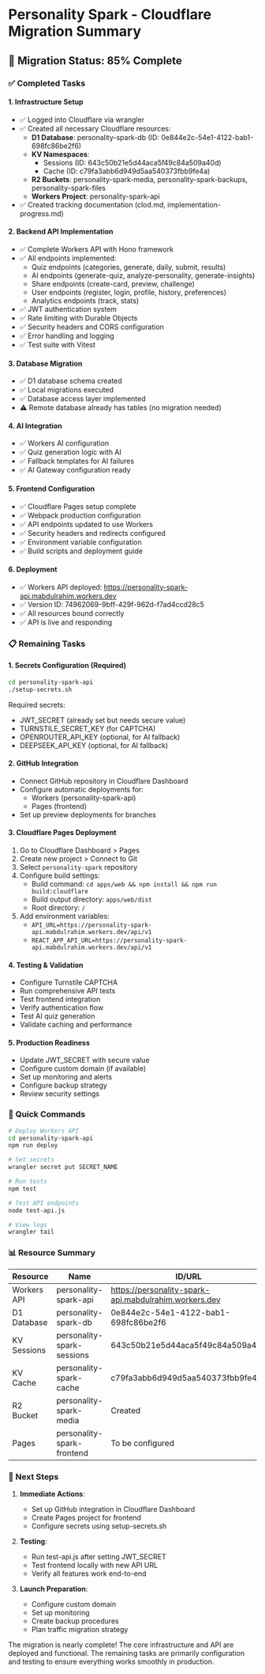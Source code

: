 # Personality Spark - Cloudflare Migration Summary

## 🚀 Migration Status: 85% Complete

### ✅ Completed Tasks

#### 1. **Infrastructure Setup**
- ✅ Logged into Cloudflare via wrangler
- ✅ Created all necessary Cloudflare resources:
  - **D1 Database**: personality-spark-db (ID: 0e844e2c-54e1-4122-bab1-698fc86be2f6)
  - **KV Namespaces**: 
    - Sessions (ID: 643c50b21e5d44aca5f49c84a509a40d)
    - Cache (ID: c79fa3abb6d949d5aa540373fbb9fe4a)
  - **R2 Buckets**: personality-spark-media, personality-spark-backups, personality-spark-files
  - **Workers Project**: personality-spark-api
- ✅ Created tracking documentation (clod.md, implementation-progress.md)

#### 2. **Backend API Implementation**
- ✅ Complete Workers API with Hono framework
- ✅ All endpoints implemented:
  - Quiz endpoints (categories, generate, daily, submit, results)
  - AI endpoints (generate-quiz, analyze-personality, generate-insights)
  - Share endpoints (create-card, preview, challenge)
  - User endpoints (register, login, profile, history, preferences)
  - Analytics endpoints (track, stats)
- ✅ JWT authentication system
- ✅ Rate limiting with Durable Objects
- ✅ Security headers and CORS configuration
- ✅ Error handling and logging
- ✅ Test suite with Vitest

#### 3. **Database Migration**
- ✅ D1 database schema created
- ✅ Local migrations executed
- ✅ Database access layer implemented
- ⚠️ Remote database already has tables (no migration needed)

#### 4. **AI Integration**
- ✅ Workers AI configuration
- ✅ Quiz generation logic with AI
- ✅ Fallback templates for AI failures
- ✅ AI Gateway configuration ready

#### 5. **Frontend Configuration**
- ✅ Cloudflare Pages setup complete
- ✅ Webpack production configuration
- ✅ API endpoints updated to use Workers
- ✅ Security headers and redirects configured
- ✅ Environment variable configuration
- ✅ Build scripts and deployment guide

#### 6. **Deployment**
- ✅ Workers API deployed: https://personality-spark-api.mabdulrahim.workers.dev
- ✅ Version ID: 74962069-9bff-429f-962d-f7ad4ccd28c5
- ✅ All resources bound correctly
- ✅ API is live and responding

### 📋 Remaining Tasks

#### 1. **Secrets Configuration** (Required)
```bash
cd personality-spark-api
./setup-secrets.sh
```
Required secrets:
- JWT_SECRET (already set but needs secure value)
- TURNSTILE_SECRET_KEY (for CAPTCHA)
- OPENROUTER_API_KEY (optional, for AI fallback)
- DEEPSEEK_API_KEY (optional, for AI fallback)

#### 2. **GitHub Integration**
- Connect GitHub repository in Cloudflare Dashboard
- Configure automatic deployments for:
  - Workers (personality-spark-api)
  - Pages (frontend)
- Set up preview deployments for branches

#### 3. **Cloudflare Pages Deployment**
1. Go to Cloudflare Dashboard > Pages
2. Create new project > Connect to Git
3. Select `personality-spark` repository
4. Configure build settings:
   - Build command: `cd apps/web && npm install && npm run build:cloudflare`
   - Build output directory: `apps/web/dist`
   - Root directory: `/`
5. Add environment variables:
   - `API_URL=https://personality-spark-api.mabdulrahim.workers.dev/api/v1`
   - `REACT_APP_API_URL=https://personality-spark-api.mabdulrahim.workers.dev/api/v1`

#### 4. **Testing & Validation**
- Configure Turnstile CAPTCHA
- Run comprehensive API tests
- Test frontend integration
- Verify authentication flow
- Test AI quiz generation
- Validate caching and performance

#### 5. **Production Readiness**
- Update JWT_SECRET with secure value
- Configure custom domain (if available)
- Set up monitoring and alerts
- Configure backup strategy
- Review security settings

### 🔧 Quick Commands

```bash
# Deploy Workers API
cd personality-spark-api
npm run deploy

# Set secrets
wrangler secret put SECRET_NAME

# Run tests
npm test

# Test API endpoints
node test-api.js

# View logs
wrangler tail
```

### 📊 Resource Summary

| Resource | Name | ID/URL |
|----------|------|--------|
| Workers API | personality-spark-api | https://personality-spark-api.mabdulrahim.workers.dev |
| D1 Database | personality-spark-db | 0e844e2c-54e1-4122-bab1-698fc86be2f6 |
| KV Sessions | personality-spark-sessions | 643c50b21e5d44aca5f49c84a509a40d |
| KV Cache | personality-spark-cache | c79fa3abb6d949d5aa540373fbb9fe4a |
| R2 Bucket | personality-spark-media | Created |
| Pages | personality-spark-frontend | To be configured |

### 🎉 Next Steps

1. **Immediate Actions**:
   - Set up GitHub integration in Cloudflare Dashboard
   - Create Pages project for frontend
   - Configure secrets using setup-secrets.sh

2. **Testing**:
   - Run test-api.js after setting JWT_SECRET
   - Test frontend locally with new API URL
   - Verify all features work end-to-end

3. **Launch Preparation**:
   - Configure custom domain
   - Set up monitoring
   - Create backup procedures
   - Plan traffic migration strategy

The migration is nearly complete! The core infrastructure and API are deployed and functional. The remaining tasks are primarily configuration and testing to ensure everything works smoothly in production.